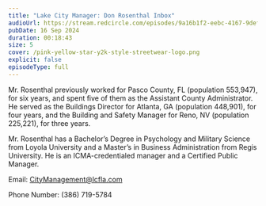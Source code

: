 ```yaml
---
title: "Lake City Manager: Don Rosenthal Inbox"
audioUrl: https://stream.redcircle.com/episodes/9a16b1f2-eebc-4167-9def-6a3eeee9addc/stream.mp3
pubDate: 16 Sep 2024
duration: 00:18:43
size: 5
cover: /pink-yellow-star-y2k-style-streetwear-logo.png
explicit: false
episodeType: full
---
```

Mr. Rosenthal previously worked for Pasco County, FL (population 553,947), for six years, and spent five of them as the Assistant County Administrator. He served as the Buildings Director for Atlanta, GA (population 448,901), for four years, and the Building and Safety Manager for Reno, NV (population 225,221), for three years.

Mr. Rosenthal has a Bachelor’s Degree in Psychology and Military Science from Loyola University and a Master’s in Business Administration from Regis University. He is an ICMA-credentialed manager and a Certified Public Manager.

Email: CityManagement@lcfla.com

Phone Number: (386) 719-5784